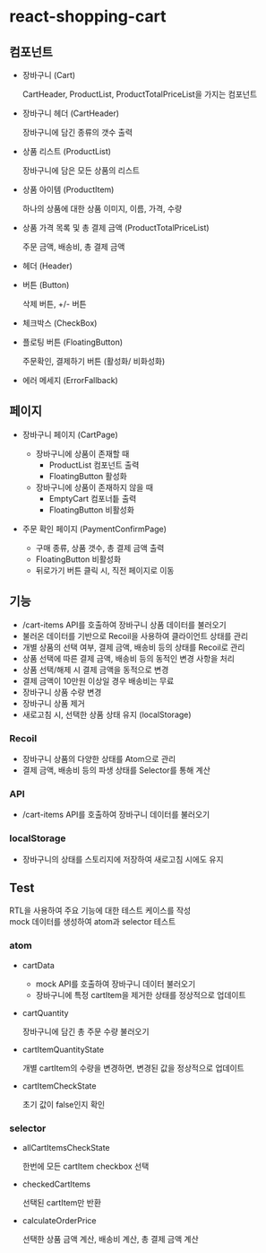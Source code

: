 # react-shopping-cart

## 컴포넌트

- 장바구니 (Cart)

  CartHeader, ProductList, ProductTotalPriceList을 가지는 컴포넌트

- 장바구니 헤더 (CartHeader)

  장바구니에 담긴 종류의 갯수 출력

- 상품 리스트 (ProductList)

  장바구니에 담은 모든 상품의 리스트

- 상품 아이템 (ProductItem)

  하나의 상품에 대한 상품 이미지, 이름, 가격, 수량

- 상품 가격 목록 및 총 결제 금액 (ProductTotalPriceList)

  주문 금액, 배송비, 총 결제 금액

- 헤더 (Header)

- 버튼 (Button)

  삭제 버튼, +/- 버튼

- 체크박스 (CheckBox)

- 플로팅 버튼 (FloatingButton)

  주문확인, 결제하기 버튼 (활성화/ 비화성화)

- 에러 메세지 (ErrorFallback)

## 페이지

- 장바구니 페이지 (CartPage)

  - 장바구니에 상품이 존재할 때
    - ProductList 컴포넌트 출력
    - FloatingButton 활성화
  - 장바구니에 상품이 존재하지 않을 때
    - EmptyCart 컴포너틑 출력
    - FloatingButton 비활성화

- 주문 확인 페이지 (PaymentConfirmPage)

  - 구매 종류, 상품 갯수, 총 결제 금액 출력
  - FloatingButton 비활성화
  - 뒤로가기 버튼 클릭 시, 직전 페이지로 이동

## 기능

- /cart-items API를 호출하여 장바구니 상품 데이터를 불러오기
- 불러온 데이터를 기반으로 Recoil을 사용하여 클라이언트 상태를 관리
- 개별 상품의 선택 여부, 결제 금액, 배송비 등의 상태를 Recoil로 관리
- 상품 선택에 따른 결제 금액, 배송비 등의 동적인 변경 사항을 처리
- 상품 선택/해제 시 결제 금액을 동적으로 변경
- 결제 금액이 10만원 이상일 경우 배송비는 무료
- 장바구니 상품 수량 변경
- 장바구니 상품 제거
- 새로고침 시, 선택한 상품 상태 유지 (localStorage)

### Recoil

- 장바구니 상품의 다양한 상태를 Atom으로 관리
- 결제 금액, 배송비 등의 파생 상태를 Selector를 통해 계산

### API

- /cart-items API를 호출하여 장바구니 데이터를 불러오기

### localStorage

- 장바구니의 상태를 스토리지에 저장하여 새로고침 시에도 유지

## Test

RTL을 사용하여 주요 기능에 대한 테스트 케이스를 작성  
mock 데이터를 생성하여 atom과 selector 테스트

### atom

- cartData

  - mock API를 호출하여 장바구니 데이터 불러오기
  - 장바구니에 특정 cartItem을 제거한 상태를 정상적으로 업데이트

- cartQuantity

  장바구니에 담긴 총 주문 수량 불러오기

- cartItemQuantityState

  개별 cartItem의 수량을 변경하면, 변경된 값을 정상적으로 업데이트

- cartItemCheckState

  초기 값이 false인지 확인

### selector

- allCartItemsCheckState

  한번에 모든 cartItem checkbox 선택

- checkedCartItems

  선택된 cartItem만 반환

- calculateOrderPrice

  선택한 상품 금액 계산, 배송비 계산, 총 결제 금액 계산
